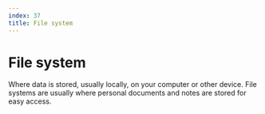 ```yaml
---
index: 37
title: File system
---
```

# File system

Where data is stored, usually locally, on your computer or other device. File systems are usually where personal documents and notes are stored for easy access.